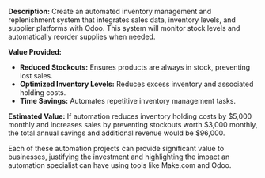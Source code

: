 **Description:**
Create an automated inventory management and replenishment system that integrates sales data, inventory levels, and supplier platforms with Odoo. This system will monitor stock levels and automatically reorder supplies when needed.

**Value Provided:**
- **Reduced Stockouts:** Ensures products are always in stock, preventing lost sales.
- **Optimized Inventory Levels:** Reduces excess inventory and associated holding costs.
- **Time Savings:** Automates repetitive inventory management tasks.

**Estimated Value:**
If automation reduces inventory holding costs by $5,000 monthly and increases sales by preventing stockouts worth $3,000 monthly, the total annual savings and additional revenue would be $96,000.

Each of these automation projects can provide significant value to businesses, justifying the investment and highlighting the impact an automation specialist can have using tools like Make.com and Odoo.